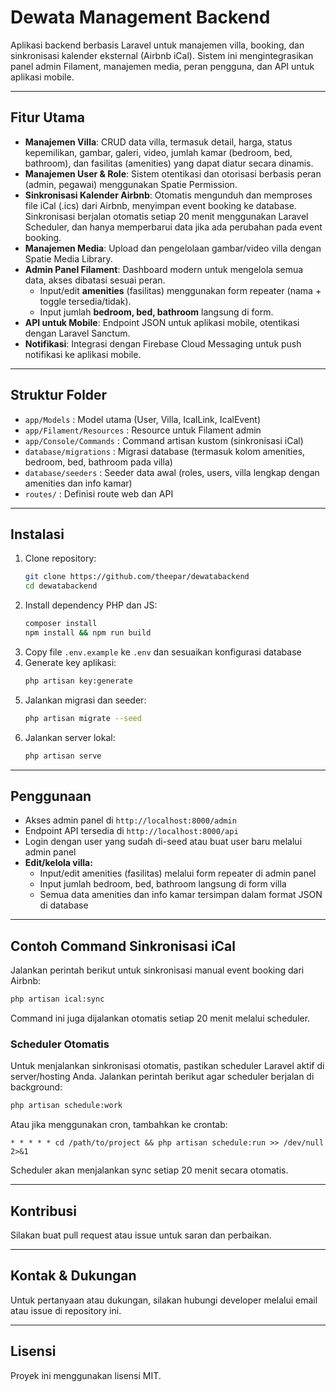 # Dewata Management Backend

Aplikasi backend berbasis Laravel untuk manajemen villa, booking, dan sinkronisasi kalender eksternal (Airbnb iCal). Sistem ini mengintegrasikan panel admin Filament, manajemen media, peran pengguna, dan API untuk aplikasi mobile.

---

## Fitur Utama

- **Manajemen Villa**: CRUD data villa, termasuk detail, harga, status kepemilikan, gambar, galeri, video, jumlah kamar (bedroom, bed, bathroom), dan fasilitas (amenities) yang dapat diatur secara dinamis.
- **Manajemen User & Role**: Sistem otentikasi dan otorisasi berbasis peran (admin, pegawai) menggunakan Spatie Permission.
- **Sinkronisasi Kalender Airbnb**: Otomatis mengunduh dan memproses file iCal (.ics) dari Airbnb, menyimpan event booking ke database. Sinkronisasi berjalan otomatis setiap 20 menit menggunakan Laravel Scheduler, dan hanya memperbarui data jika ada perubahan pada event booking.
- **Manajemen Media**: Upload dan pengelolaan gambar/video villa dengan Spatie Media Library.
- **Admin Panel Filament**: Dashboard modern untuk mengelola semua data, akses dibatasi sesuai peran.  
  - Input/edit **amenities** (fasilitas) menggunakan form repeater (nama + toggle tersedia/tidak).
  - Input jumlah **bedroom, bed, bathroom** langsung di form.
- **API untuk Mobile**: Endpoint JSON untuk aplikasi mobile, otentikasi dengan Laravel Sanctum.
- **Notifikasi**: Integrasi dengan Firebase Cloud Messaging untuk push notifikasi ke aplikasi mobile.

---

## Struktur Folder

- `app/Models` : Model utama (User, Villa, IcalLink, IcalEvent)
- `app/Filament/Resources` : Resource untuk Filament admin
- `app/Console/Commands` : Command artisan kustom (sinkronisasi iCal)
- `database/migrations` : Migrasi database (termasuk kolom amenities, bedroom, bed, bathroom pada villa)
- `database/seeders` : Seeder data awal (roles, users, villa lengkap dengan amenities dan info kamar)
- `routes/` : Definisi route web dan API

---

## Instalasi

1. Clone repository:
   ```bash
   git clone https://github.com/theepar/dewatabackend
   cd dewatabackend
   ```
2. Install dependency PHP dan JS:
   ```bash
   composer install
   npm install && npm run build
   ```
3. Copy file `.env.example` ke `.env` dan sesuaikan konfigurasi database
4. Generate key aplikasi:
   ```bash
   php artisan key:generate
   ```
5. Jalankan migrasi dan seeder:
   ```bash
   php artisan migrate --seed
   ```
6. Jalankan server lokal:
   ```bash
   php artisan serve
   ```

---

## Penggunaan

- Akses admin panel di `http://localhost:8000/admin`
- Endpoint API tersedia di `http://localhost:8000/api`
- Login dengan user yang sudah di-seed atau buat user baru melalui admin panel
- **Edit/kelola villa:**  
  - Input/edit amenities (fasilitas) melalui form repeater di admin panel  
  - Input jumlah bedroom, bed, bathroom langsung di form villa  
  - Semua data amenities dan info kamar tersimpan dalam format JSON di database

---

## Contoh Command Sinkronisasi iCal

Jalankan perintah berikut untuk sinkronisasi manual event booking dari Airbnb:
```bash
php artisan ical:sync
```
Command ini juga dijalankan otomatis setiap 20 menit melalui scheduler.

### Scheduler Otomatis

Untuk menjalankan sinkronisasi otomatis, pastikan scheduler Laravel aktif di server/hosting Anda. Jalankan perintah berikut agar scheduler berjalan di background:

```bash
php artisan schedule:work
```
Atau jika menggunakan cron, tambahkan ke crontab:
```
* * * * * cd /path/to/project && php artisan schedule:run >> /dev/null 2>&1
```
Scheduler akan menjalankan sync setiap 20 menit secara otomatis.

---

## Kontribusi

Silakan buat pull request atau issue untuk saran dan perbaikan.

---

## Kontak & Dukungan

Untuk pertanyaan atau dukungan, silakan hubungi developer melalui email atau issue di repository ini.

---

## Lisensi

Proyek ini menggunakan lisensi MIT.
